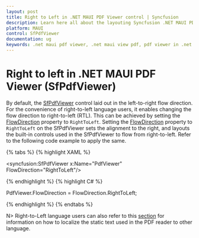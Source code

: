 ```yaml
---
layout: post
title: Right to Left in .NET MAUI PDF Viewer control | Syncfusion
description: Learn here all about the layouting Syncfusion .NET MAUI PDF Viewer (SfPdfViewer) control in right-to-left.
platform: MAUI
control: SfPdfViewer
documentation: ug
keywords: .net maui pdf viewer, .net maui view pdf, pdf viewer in .net maui, .net maui open pdf, maui pdf viewer, maui pdf view
---
```


# Right to left in .NET MAUI PDF Viewer (SfPdfViewer)

By default, the [SfPdfViewer](https://help.syncfusion.com/cr/maui/Syncfusion.Maui.PdfViewer.SfPdfViewer.html) control laid out in the left-to-right flow direction. For the convenience of right-to-left language users, it enables changing the flow direction to right-to-left (RTL). This can be achieved by setting the [FlowDirection](https://learn.microsoft.com/en-us/dotnet/api/microsoft.maui.iview.flowdirection?view=net-maui-7.0) property to `RightToLeft`. 
Setting the [FlowDirection](https://learn.microsoft.com/en-us/dotnet/api/microsoft.maui.iview.flowdirection?view=net-maui-7.0) property to `RightToLeft` on the SfPdfViewer sets the alignment to the right, and layouts the built-in controls used in the SfPdfViewer to flow from right-to-left. Refer to the following code example to apply the same.

{% tabs %}
{% highlight XAML %}

<syncfusion:SfPdfViewer
	x:Name="PdfViewer"
	FlowDirection="RightToLeft"/>

{% endhighlight %}
{% highlight C# %}

PdfViewer.FlowDirection = FlowDirection.RightToLeft;

{% endhighlight %}
{% endtabs %}

N> Right-to-Left language users can also refer to this [section](https://help.syncfusion.com/maui/pdf-viewer/migration#upcoming-features) for information on how to localize the static text used in the PDF reader to other language.
